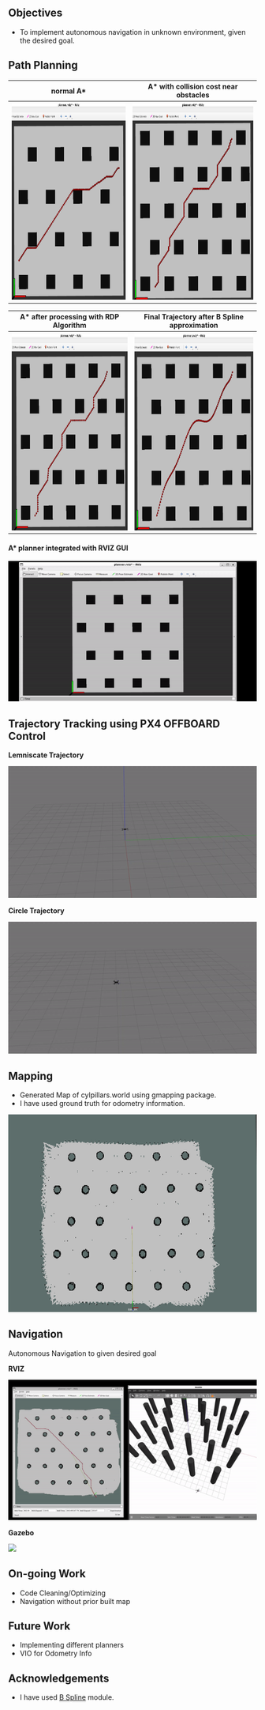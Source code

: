 
## Objectives
* To implement autonomous navigation in unknown environment, given the desired goal.

## Path Planning

normal A*      |  A* with collision cost near obstacles
:-------------------------:|:-------------------------:
<img src="https://github.com/Ayush1285/quadrotor_navigation/blob/main/results/normalastar.png" height="400"> | <img src="https://github.com/Ayush1285/quadrotor_navigation/blob/main/results/astarwithcollisioncost.png" height="400">

A* after processing with RDP Algorithm   |  Final Trajectory after B Spline approximation
:-------------------------:|:-------------------------:
<img src="https://github.com/Ayush1285/quadrotor_navigation/blob/main/results/astarafterrdp.png" height="400"> | <img src="https://github.com/Ayush1285/quadrotor_navigation/blob/main/results/finaltraj.png" height="400">

#### A* planner integrated with RVIZ GUI

![](https://github.com/Ayush1285/quadrotor_navigation/blob/main/results/astarrviz.gif)

## Trajectory Tracking using PX4 OFFBOARD Control
**Lemniscate Trajectory**

![](https://github.com/Ayush1285/quadrotor_navigation/blob/main/results/lemniscatetraj.gif)

**Circle Trajectory**

![](https://github.com/Ayush1285/quadrotor_navigation/blob/main/results/circletraj.gif)

## Mapping
* Generated Map of cylpillars.world using gmapping package.
* I have used ground truth for odometry information.

<img src="https://github.com/Ayush1285/quadrotor_navigation/blob/main/results/pillarsmap.png" height="400"> 

## Navigation
Autonomous Navigation to given desired goal

**RVIZ**

![](https://github.com/Ayush1285/quadrotor_navigation/blob/main/results/navigation.gif)

**Gazebo**

![](https://github.com/Ayush1285/quadrotor_navigation/blob/main/results/navgazebo.gif)

## On-going Work
* Code Cleaning/Optimizing
* Navigation without prior built map

## Future Work
* Implementing different planners
* VIO for Odometry Info

## Acknowledgements
* I have used [B Spline](https://github.com/AtsushiSakai/PythonRobotics/tree/master/PathPlanning/BSplinePath) module.


